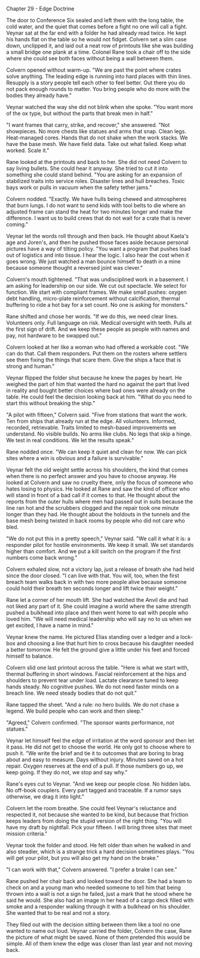 Chapter 29 - Edge Doctrine

The door to Conference Six sealed and left them with the long table, the cold water, and the quiet that comes before a fight no one will call a fight. Veynar sat at the far end with a folder he had already read twice. He kept his hands flat on the table so he would not fidget. Colvern set a slim case down, unclipped it, and laid out a neat row of printouts like she was building a small bridge one plank at a time. Colonel Rane took a chair off to the side where she could see both faces without being a wall between them.

Colvern opened without warm-up. \"We are past the point where crates solve anything. The leading edge is running into hard places with thin lines. Resupply is a story people tell each other to feel better. Out there you do not pack enough rounds to matter. You bring people who do more with the bodies they already have.\"

Veynar watched the way she did not blink when she spoke. \"You want more of the ox type, but without the parts that break men in half.\"

\"I want frames that carry, strike, and recover,\" she answered. \"Not showpieces. No more chests like statues and arms that snap. Clean legs. Heat-managed cores. Hands that do not shake when the work stacks. We have the base mesh. We have field data. Take out what failed. Keep what worked. Scale it.\"

Rane looked at the printouts and back to her. She did not need Colvern to say living bullets. She could hear it anyway. She tried to cut it into something she could stand behind. \"You are asking for an expansion of stabilized traits into service roles. Disaster lines and hull breaches. Toxic bays work or pulls in vacuum when the safety tether jams.\"

Colvern nodded. \"Exactly. We have hulls being chewed and atmospheres that burn lungs. I do not want to send kids with tool belts to die where an adjusted frame can stand the heat for two minutes longer and make the difference. I want us to build crews that do not wait for a crate that is never coming.\"

Veynar let the words roll through and then back. He thought about Kaela's age and Joren's, and then he pushed those faces aside because personal pictures have a way of tilting policy. \"You want a program that pushes load out of logistics and into tissue. I hear the logic. I also hear the cost when it goes wrong. We just watched a man bounce himself to death in a mine because someone thought a reversed joint was clever.\"

Colvern's mouth tightened. \"That was undisciplined work in a basement. I am asking for leadership on our side. We cut out spectacle. We select for function. We start with compliant frames. We make small pushes: oxygen debt handling, micro-plate reinforcement without calcification, thermal buffering to ride a hot bay for a set count. No one is asking for monsters.\"

Rane shifted and chose her words. \"If we do this, we need clear lines. Volunteers only. Full language on risk. Medical oversight with teeth. Pulls at the first sign of drift. And we keep these people as people with names and pay, not hardware to be swapped out.\"

Colvern looked at her like a woman who had offered a workable cost. \"We can do that. Call them responders. Put them on the rosters where settlers see them fixing the things that scare them. Give the ships a face that is strong and human.\"

Veynar flipped the folder shut because he knew the pages by heart. He weighed the part of him that wanted the hard no against the part that lived in reality and bought better choices where bad ones were already on the table. He could feel the decision looking back at him. \"What do you need to start this without breaking the ship.\"

\"A pilot with fifteen,\" Colvern said. \"Five from stations that want the work. Ten from ships that already run at the edge. All volunteers. Informed, recorded, retrievable. Traits limited to mesh-based improvements we understand. No visible builds. No arms like clubs. No legs that skip a hinge. We test in real conditions. We let the results speak.\"

Rane nodded once. \"We can keep it quiet and clean for now. We can pick sites where a win is obvious and a failure is survivable.\"

Veynar felt the old weight settle across his shoulders, the kind that comes when there is no perfect answer and you have to choose anyway. He looked at Colvern and saw no cruelty there, only the focus of someone who hates losing to physics. He looked at Rane and saw the kind of officer who will stand in front of a bad call if it comes to that. He thought about the reports from the outer hulls where men had passed out in suits because the line ran hot and the scrubbers clogged and the repair took one minute longer than they had. He thought about the holdouts in the tunnels and the base mesh being twisted in back rooms by people who did not care who bled.

\"We do not put this in a pretty speech,\" Veynar said. \"We call it what it is: a responder pilot for hostile environments. We keep it small. We set standards higher than comfort. And we put a kill switch on the program if the first numbers come back wrong.\"

Colvern exhaled slow, not a victory lap, just a release of breath she had held since the door closed. \"I can live with that. You will, too, when the first breach team walks back in with two more people alive because someone could hold their breath ten seconds longer and lift twice their weight.\"

Rane let a corner of her mouth lift. She had watched the Anvil die and had not liked any part of it. She could imagine a world where the same strength pushed a bulkhead into place and then went home to eat with people who loved him. \"We will need medical leadership who will say no to us when we get excited, I have a name in mind.\"

Veynar knew the name. He pictured Elias standing over a ledger and a lock-box and choosing a line that hurt him to cross because his daughter needed a better tomorrow. He felt the ground give a little under his feet and forced himself to balance.

Colvern slid one last printout across the table. \"Here is what we start with, thermal buffering in short windows. Fascial reinforcement at the hips and shoulders to prevent tear under load. Lactate clearance tuned to keep hands steady. No cognitive pushes. We do not need faster minds on a breach line. We need steady bodies that do not quit.\"

Rane tapped the sheet. \"And a rule: no hero builds. We do not chase a legend. We build people who can work and then sleep.\"

\"Agreed,\" Colvern confirmed. \"The sponsor wants performance, not statues.\"

Veynar let himself feel the edge of irritation at the word sponsor and then let it pass. He did not get to choose the world. He only got to choose where to push it. \"We write the brief and tie it to outcomes that are boring to brag about and easy to measure. Days without injury. Minutes saved on a hot repair. Oxygen reserves at the end of a pull. If those numbers go up, we keep going. If they do not, we stop and say why.\"

Rane's eyes cut to Veynar. \"And we keep our people close. No hidden labs. No off-book couplers. Every part tagged and traceable. If a rumor says otherwise, we drag it into light.\"

Colvern let the room breathe. She could feel Veynar's reluctance and respected it, not because she wanted to be kind, but because that friction keeps leaders from doing the stupid version of the right thing. \"You will have my draft by nightfall. Pick your fifteen. I will bring three sites that meet mission criteria.\"

Veynar took the folder and stood. He felt older than when he walked in and also steadier, which is a strange trick a hard decision sometimes plays. \"You will get your pilot, but you will also get my hand on the brake.\"

\"I can work with that,\" Colvern answered. \"I prefer a brake I can see.\"

Rane pushed her chair back and looked toward the door. She had a team to check on and a young man who needed someone to tell him that being thrown into a wall is not a sign he failed, just a mark that he stood where he said he would. She also had an image in her head of a cargo deck filled with smoke and a responder walking through it with a bulkhead on his shoulder. She wanted that to be real and not a story.

They filed out with the decision sitting between them like a tool no one wanted to name out loud. Veynar carried the folder, Colvern the case, Rane the picture of what might be saved. None of them pretended this would be simple. All of them knew the edge was closer than last year and not moving back.

